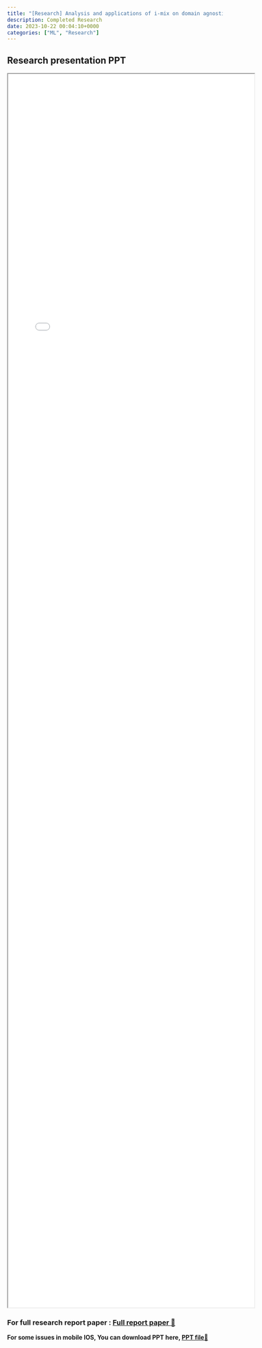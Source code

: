 ```yaml
---
title: "[Research] Analysis and applications of i-mix on domain agnostic environment" 
description: Completed Research
date: 2023-10-22 00:04:10+0000
categories: ["ML", "Research"]
---
```



## Research presentation PPT 

<iframe src= ppt.pdf#toolbar=0&navpanes=0 style="display:block; width:60vw; height: 72vh"></iframe>


### **For full research report paper : [Full report paper 📄](./Analysis_and_applications_of_i-mix_on_domain_agnostic_environment_(Research).pdf)**

**For some issues in mobile IOS, You can download PPT here, [PPT file📄](ppt.pdf)**
